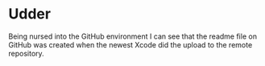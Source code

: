 # Udder
Being nursed into the GitHub environment
I can see that the readme file on GitHub was created when the newest Xcode did the upload to the remote repository.
